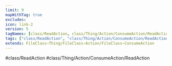 ```yaml
---
limit: 9
mapWithTag: true
excludes:
icon: link-2
version: 5
tagNames: [class/ReadAction, class/Thing/Action/ConsumeAction/ReadAction, schema-org/ReadAction]
tags: ["class/ReadAction", "class/Thing/Action/ConsumeAction/ReadAction"]
extends: FileClass~Thing/FileClass~Action/FileClass~ConsumeAction
---
```


#class/ReadAction
#class/Thing/Action/ConsumeAction/ReadAction

